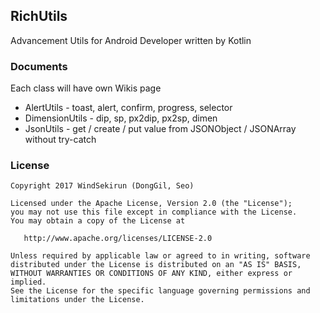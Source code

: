 ## RichUtils

Advancement Utils for Android Developer written by Kotlin

### Documents
Each class will have own Wikis page

* AlertUtils - toast, alert, confirm, progress, selector
* DimensionUtils - dip, sp, px2dip, px2sp, dimen
* JsonUtils - get / create / put value from JSONObject / JSONArray without try-catch

### License 
```
Copyright 2017 WindSekirun (DongGil, Seo)

Licensed under the Apache License, Version 2.0 (the "License");
you may not use this file except in compliance with the License.
You may obtain a copy of the License at

   http://www.apache.org/licenses/LICENSE-2.0

Unless required by applicable law or agreed to in writing, software
distributed under the License is distributed on an "AS IS" BASIS,
WITHOUT WARRANTIES OR CONDITIONS OF ANY KIND, either express or implied.
See the License for the specific language governing permissions and
limitations under the License.
```
